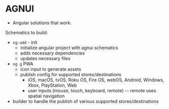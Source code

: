 # AGNUI

- Angular solutions that work.

Schematics to build:

- `ng-add` - init
  - initialize angular project with agnui schematics
  - adds necessary dependencies
  - updates necessary files
- `ng g` PWA
  - icon input to generate assets
  - publish config for supported stores/destinations
    - iOS, macOS, tvOS, Roku OS, Fire OS, webOS, Android, Windows, Xbox, PlayStation, Web
    - user inputs (mouse, touch, keyboard, remote) -- remote uses spatial navigation
- builder to handle the publish of various supported stores/destinations
